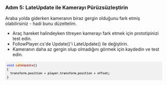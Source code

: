 ### Adım 5: LateUpdate ile Kamerayı Pürüzsüzleştirin
Araba yolda giderken kameranın biraz gergin olduğunu fark etmiş olabilirsiniz - hadi bunu düzeltelim.

- Araç hareket halindeyken titreyen kamerayı fark etmek için prototipinizi test edin.
- FollowPlayer.cs'de Update()'i LateUpdate() ile değiştirin.
- Kameranın daha az gergin olup olmadığını görmek için kaydedin ve test edin.

![figures](https://raw.githubusercontent.com/Kodluyoruz/taskforce/main/unity-junior-programmer/smooth-Camera-with-LateUpdate/figures/CWC_A.2.2_image5.png)
